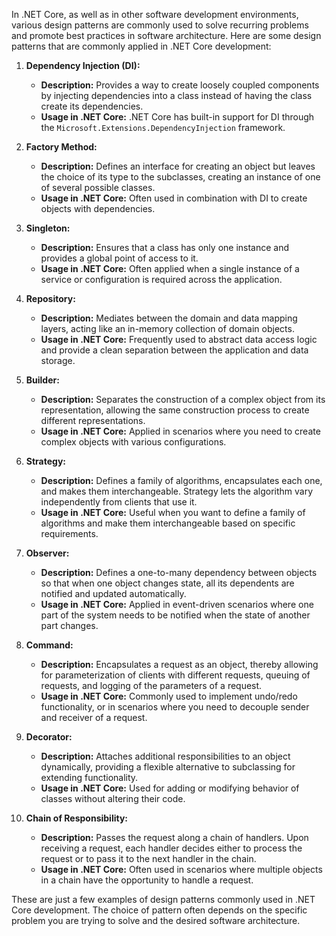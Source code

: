 In .NET Core, as well as in other software development environments, various design patterns are commonly used to solve recurring problems and promote best practices in software architecture. Here are some design patterns that are commonly applied in .NET Core development:

1. **Dependency Injection (DI):**
   - **Description:** Provides a way to create loosely coupled components by injecting dependencies into a class instead of having the class create its dependencies.
   - **Usage in .NET Core:** .NET Core has built-in support for DI through the `Microsoft.Extensions.DependencyInjection` framework.

2. **Factory Method:**
   - **Description:** Defines an interface for creating an object but leaves the choice of its type to the subclasses, creating an instance of one of several possible classes.
   - **Usage in .NET Core:** Often used in combination with DI to create objects with dependencies.

3. **Singleton:**
   - **Description:** Ensures that a class has only one instance and provides a global point of access to it.
   - **Usage in .NET Core:** Often applied when a single instance of a service or configuration is required across the application.

4. **Repository:**
   - **Description:** Mediates between the domain and data mapping layers, acting like an in-memory collection of domain objects.
   - **Usage in .NET Core:** Frequently used to abstract data access logic and provide a clean separation between the application and data storage.

5. **Builder:**
   - **Description:** Separates the construction of a complex object from its representation, allowing the same construction process to create different representations.
   - **Usage in .NET Core:** Applied in scenarios where you need to create complex objects with various configurations.

6. **Strategy:**
   - **Description:** Defines a family of algorithms, encapsulates each one, and makes them interchangeable. Strategy lets the algorithm vary independently from clients that use it.
   - **Usage in .NET Core:** Useful when you want to define a family of algorithms and make them interchangeable based on specific requirements.

7. **Observer:**
   - **Description:** Defines a one-to-many dependency between objects so that when one object changes state, all its dependents are notified and updated automatically.
   - **Usage in .NET Core:** Applied in event-driven scenarios where one part of the system needs to be notified when the state of another part changes.

8. **Command:**
   - **Description:** Encapsulates a request as an object, thereby allowing for parameterization of clients with different requests, queuing of requests, and logging of the parameters of a request.
   - **Usage in .NET Core:** Commonly used to implement undo/redo functionality, or in scenarios where you need to decouple sender and receiver of a request.

9. **Decorator:**
   - **Description:** Attaches additional responsibilities to an object dynamically, providing a flexible alternative to subclassing for extending functionality.
   - **Usage in .NET Core:** Used for adding or modifying behavior of classes without altering their code.

10. **Chain of Responsibility:**
    - **Description:** Passes the request along a chain of handlers. Upon receiving a request, each handler decides either to process the request or to pass it to the next handler in the chain.
    - **Usage in .NET Core:** Often used in scenarios where multiple objects in a chain have the opportunity to handle a request.

These are just a few examples of design patterns commonly used in .NET Core development. The choice of pattern often depends on the specific problem you are trying to solve and the desired software architecture.